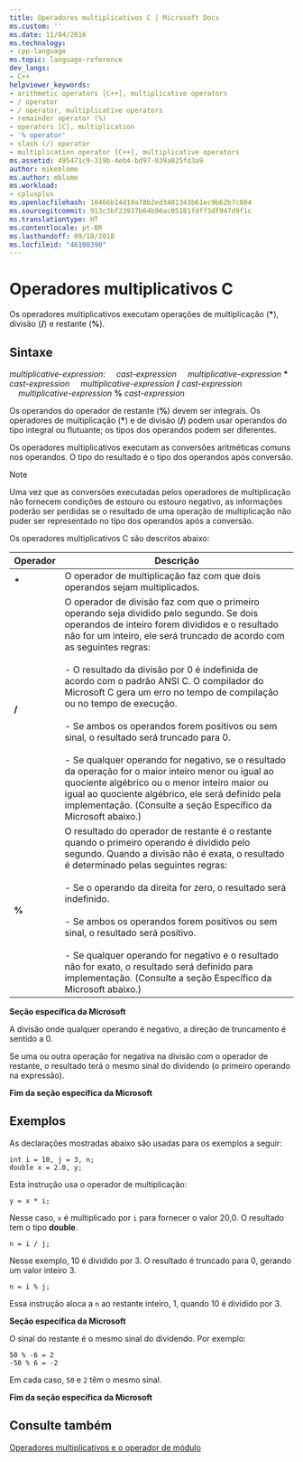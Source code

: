 ```yaml
---
title: Operadores multiplicativos C | Microsoft Docs
ms.custom: ''
ms.date: 11/04/2016
ms.technology:
- cpp-language
ms.topic: language-reference
dev_langs:
- C++
helpviewer_keywords:
- arithmetic operators [C++], multiplicative operators
- / operator
- / operator, multiplicative operators
- remainder operator (%)
- operators [C], multiplication
- '% operator'
- slash (/) operator
- multiplication operator [C++], multiplicative operators
ms.assetid: 495471c9-319b-4eb4-bd97-039a025fd3a9
author: mikeblome
ms.author: mblome
ms.workload:
- cplusplus
ms.openlocfilehash: 10466b14d19a78b2ed3401343b61ec9b62b7c804
ms.sourcegitcommit: 913c3bf23937b64b90ac05181fdff3df947d9f1c
ms.translationtype: HT
ms.contentlocale: pt-BR
ms.lasthandoff: 09/18/2018
ms.locfileid: "46100390"
---
```

# <a name="c-multiplicative-operators"></a>Operadores multiplicativos C

Os operadores multiplicativos executam operações de multiplicação (<strong>\*</strong>), divisão (**/**) e restante (**%**).

## <a name="syntax"></a>Sintaxe

*multiplicative-expression*: &nbsp;&nbsp;&nbsp;&nbsp;*cast-expression* &nbsp;&nbsp;&nbsp;&nbsp;*multiplicative-expression* <strong>\*</strong> *cast-expression* &nbsp;&nbsp;&nbsp;&nbsp;*multiplicative-expression* **/** *cast-expression* &nbsp;&nbsp;&nbsp;&nbsp;*multiplicative-expression* **%** *cast-expression*

Os operandos do operador de restante (**%**) devem ser integrais. Os operadores de multiplicação (<strong>\*</strong>) e de divisão (**/**) podem usar operandos do tipo integral ou flutuante; os tipos dos operandos podem ser diferentes.

Os operadores multiplicativos executam as conversões aritméticas comuns nos operandos. O tipo do resultado é o tipo dos operandos após conversão.

> [!NOTE]
>  Uma vez que as conversões executadas pelos operadores de multiplicação não fornecem condições de estouro ou estouro negativo, as informações poderão ser perdidas se o resultado de uma operação de multiplicação não puder ser representado no tipo dos operandos após a conversão.

Os operadores multiplicativos C são descritos abaixo:

|Operador|Descrição|
|--------------|-----------------|
|<strong>\*</strong>|O operador de multiplicação faz com que dois operandos sejam multiplicados.|
|**/**|O operador de divisão faz com que o primeiro operando seja dividido pelo segundo. Se dois operandos de inteiro forem divididos e o resultado não for um inteiro, ele será truncado de acordo com as seguintes regras:<br/><br/>- O resultado da divisão por 0 é indefinida de acordo com o padrão ANSI C. O compilador do Microsoft C gera um erro no tempo de compilação ou no tempo de execução.<br/><br/>- Se ambos os operandos forem positivos ou sem sinal, o resultado será truncado para 0.<br/><br/>- Se qualquer operando for negativo, se o resultado da operação for o maior inteiro menor ou igual ao quociente algébrico ou o menor inteiro maior ou igual ao quociente algébrico, ele será definido pela implementação. (Consulte a seção Específico da Microsoft abaixo.)|
|**%**|O resultado do operador de restante é o restante quando o primeiro operando é dividido pelo segundo. Quando a divisão não é exata, o resultado é determinado pelas seguintes regras:<br/><br/>- Se o operando da direita for zero, o resultado será indefinido.<br/><br/>- Se ambos os operandos forem positivos ou sem sinal, o resultado será positivo.<br/><br/>- Se qualquer operando for negativo e o resultado não for exato, o resultado será definido para implementação. (Consulte a seção Específico da Microsoft abaixo.)|

**Seção específica da Microsoft**

A divisão onde qualquer operando é negativo, a direção de truncamento é sentido a 0.

Se uma ou outra operação for negativa na divisão com o operador de restante, o resultado terá o mesmo sinal do dividendo (o primeiro operando na expressão).

**Fim da seção específica da Microsoft**

## <a name="examples"></a>Exemplos

As declarações mostradas abaixo são usadas para os exemplos a seguir:

```
int i = 10, j = 3, n;
double x = 2.0, y;
```

Esta instrução usa o operador de multiplicação:

```
y = x * i;
```

Nesse caso, `x` é multiplicado por `i` para fornecer o valor 20,0. O resultado tem o tipo **double**.

```
n = i / j;
```

Nesse exemplo, 10 é dividido por 3. O resultado é truncado para 0, gerando um valor inteiro 3.

```
n = i % j;
```

Essa instrução aloca a `n` ao restante inteiro, 1, quando 10 é dividido por 3.

**Seção específica da Microsoft**

O sinal do restante é o mesmo sinal do dividendo. Por exemplo:

```
50 % -6 = 2
-50 % 6 = -2
```

Em cada caso, `50` e `2` têm o mesmo sinal.

**Fim da seção específica da Microsoft**

## <a name="see-also"></a>Consulte também

[Operadores multiplicativos e o operador de módulo](../cpp/multiplicative-operators-and-the-modulus-operator.md)